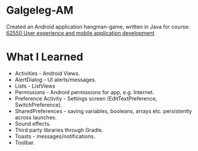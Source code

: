 # Galgeleg-AM
Created an Android application hangman-game, written in Java for course: [62550 User experience and mobile application development](https://kurser.dtu.dk/course/62550).

# What I Learned
* Activities - Android Views.
* AlertDialog - UI alerts/messages.
* Lists - ListViews
* Permissions - Android permissions for app, e.g. Internet.
* Preference Activity - Settings screen (EditTextPreference, SwitchPreference).
* SharedPreferences - saving variables, booleans, arrays etc. persistently across launches.
* Sound effects.
* Third party libraries through Gradle.
* Toasts - messages/notifications.
* Toolbar.
